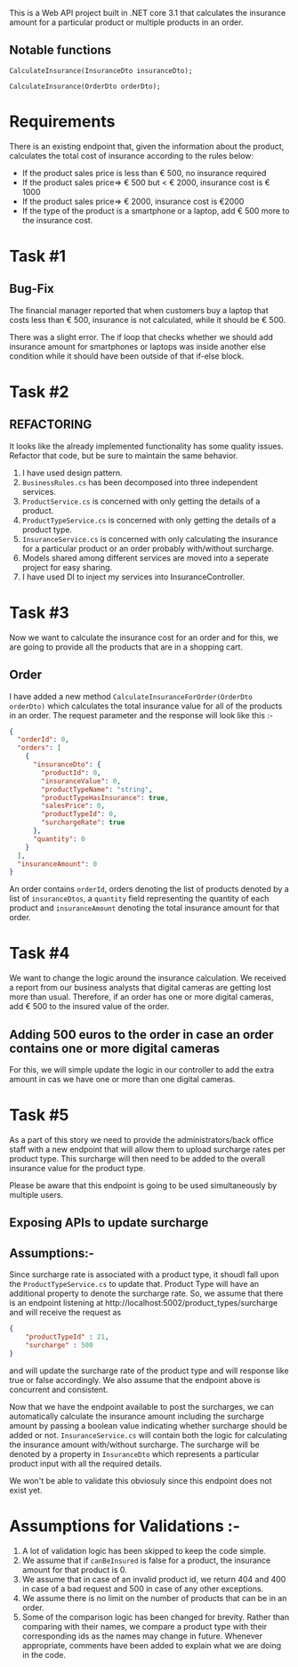 ﻿This is a Web API project built in .NET core 3.1 that calculates the insurance amount for a particular product or multiple products in an order.

## Notable functions
`CalculateInsurance(InsuranceDto insuranceDto);`

`CalculateInsurance(OrderDto orderDto);`

# Requirements
There is an existing endpoint that, given the information about the product, calculates the total cost of insurance according to the rules below:
  - If the product sales price is less than € 500, no insurance required
  - If the product sales price=> € 500 but < € 2000, insurance cost is € 1000
  - If the product sales price=> € 2000, insurance cost is €2000
  - If the type of the product is a smartphone or a laptop, add € 500 more to the insurance cost.


# Task #1 
## Bug-Fix
The financial manager reported that when customers buy a laptop that costs less than € 500, insurance is not calculated, while it should be € 500.

There was a slight error. The if loop that checks whether we should add insurance amount for
smartphones or laptops was inside another else condition while it should have been
outside of that if-else block.

# Task #2 
## REFACTORING
It looks like the already implemented functionality has some quality issues. Refactor that code, but be sure to maintain the same behavior. 

1) I have used design pattern.
2) `BusinessRules.cs` has been decomposed into three independent services.
3) `ProductService.cs` is concerned with only getting the details of a product.
4) `ProductTypeService.cs` is concerned with only getting the details of a product type.
5) `InsuranceService.cs` is concerned with only calculating the insurance for a particular product
or an order probably with/without surcharge.
6) Models shared among different services are moved into a seperate project for easy sharing.
7) I have used DI to inject my services into InsuranceController.

# Task #3 
Now we want to calculate the insurance cost for an order and for this, we are going to provide all the products that are in a shopping cart.

## Order
I have added a new method `CalculateInsuranceForOrder(OrderDto orderDto)` which calculates the total insurance value for all of the products in an order.
The request parameter and the response will look like this :-
```json
{
  "orderId": 0,
  "orders": [
    {
      "insuranceDto": {
        "productId": 0,
        "insuranceValue": 0,
        "productTypeName": "string",
        "productTypeHasInsurance": true,
        "salesPrice": 0,
        "productTypeId": 0,
        "surchargeRate": true
      },
      "quantity": 0
    }
  ],
  "insuranceAmount": 0
}
```

An order contains `orderId`, orders denoting the list of products denoted by a list of `insuranceDtos`, a `quantity` field representing the quantity of each product and `insuranceAmount` denoting the total insurance amount for that order.

# Task #4 
We want to change the logic around the insurance calculation. We received a report from our business analysts that digital cameras are getting lost more than usual. Therefore, if an order has one or more digital cameras, add € 500 to the insured value of the order.

## Adding 500 euros to the order in case an order contains one or more digital cameras
For this, we will simple update the logic in our controller to add the extra amount in cas we have one or more than one digital cameras.

# Task #5
As a part of this story we need to provide the administrators/back office staff with a new endpoint that will allow them to upload surcharge rates per product type. This surcharge will then  need to be added to the overall insurance value for the product type.

Please be aware that this endpoint is going to be used simultaneously by multiple users.

## Exposing APIs to update surcharge

## Assumptions:-
Since surcharge rate is associated with a product type, it shoudl fall upon the
`ProductTypeService.cs` to update that. Product Type will have an additional property to denote the surcharge rate. So, we assume that there is an endpoint listening at
http://localhost:5002/product_types/surcharge and will receive the request as

```json
{
    "productTypeId" : 21,
    "surcharge" : 500
}
```
and will update the surcharge rate of the product type and will response like
true or false accordingly. We also assume that the endpoint above is concurrent and consistent.

Now that we have the endpoint available to post the surcharges, we can automatically
calculate the insurance amount including the surcharge amount by passing a boolean value
indicating whether surcharge should be added or not.
`InsuranceService.cs` will contain both the logic for calculating the insurance amount with/without surcharge. The surcharge will be denoted by a property in `InsuranceDto` which represents a particular product input with all the required details.

We won't be able to validate this obviosuly since this endpoint does not exist yet.


# Assumptions for Validations :- 
1) A lot of validation logic has been skipped to keep the code simple.
2) We assume that if `canBeInsured` is false for a product, the insurance amount for that product is 0.
3) We assume that in case of an invalid product id, we return 404 and 400 in case of a bad request and 500 in case of any other exceptions.
4) We assume there is no limit on the number of products that can be in an order.
5) Some of the comparison logic has been changed for brevity. Rather than comparing with their names, we compare a product type with their corresponding ids as the names may change in future. Whenever appropriate, comments have been added to explain what we are doing in the code.
